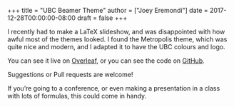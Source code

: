 +++
title = "UBC Beamer Theme"
author = ["Joey Eremondi"]
date = 2017-12-28T00:00:00-08:00
draft = false
+++

I recently had to make a LaTeX slideshow,
and was disappointed with how awful most of the themes looked.
I found the Metropolis theme, which was quite nice and modern, and I adapted it to have the UBC colours and logo.

You can see it live on [Overleaf](https://www.overleaf.com/read/zqngzmyspphw),
or you can see the code on [GitHub](https://github.com/JoeyEremondi/UBC-Metropolis-Beamer).

Suggestions or Pull requests are welcome!

If you’re going to a conference, or even making a presentation in a class with lots of formulas, this could come in handy.
